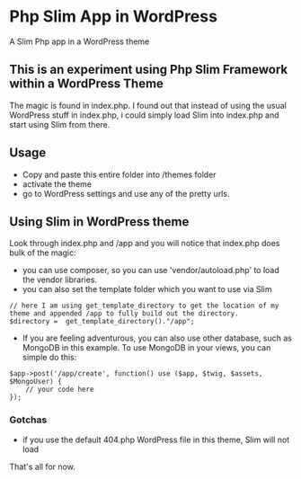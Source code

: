 # Php Slim App in WordPress
A Slim Php app in a WordPress theme

## This is an experiment using Php Slim Framework within a WordPress Theme
The magic is found in index.php. I found out that instead of using the usual WordPress stuff in 
index.php, i could simply load Slim into index.php and start using Slim from there.


## Usage
- Copy and paste this entire folder into /themes folder
- activate the theme
- go to WordPress settings and use any of the pretty urls.


## Using Slim in WordPress theme
Look through index.php and /app and you will notice that index.php does bulk of the magic:
- you can use composer, so you can use 'vendor/autoload.php' to load the vendor libraries.
- you can also set the template folder which you want to use via Slim
```
// here I am using get_template_directory to get the location of my theme and appended /app to fully build out the directory.
$directory =  get_template_directory()."/app";
```
- If you are feeling adventurous, you can also use other database, such as MongoDB in this example. To use MongoDB in your views, you can simple do this:
```
$app->post('/app/create', function() use ($app, $twig, $assets, $MongoUser) {
	// your code here
});
```


### Gotchas
- if you use the default 404.php WordPress file in this theme, Slim will not load


That's all for now.